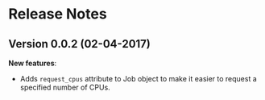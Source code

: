 # Release Notes

## Version 0.0.2 (02-04-2017)

**New features**:

* Adds `request_cpus` attribute to Job object to make it easier to request a specified number of CPUs.
